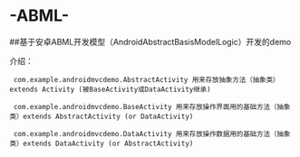 # -ABML-
##基于安卓ABML开发模型（AndroidAbstractBasisModelLogic）开发的demo

介绍：

```
 com.example.androidmvcdemo.AbstractActivity 用来存放抽象方法（抽象类）extends Activity (被BaseActivity或DataActivity继承)
```
```
 com.example.androidmvcdemo.BaseActivity 用来存放操作界面用的基础方法（抽象类）extends AbstractActivity (or DataActivity)   
```
```
 com.example.androidmvcdemo.DataActivity 用来存放操作数据用的基础方法（抽象类）extends DataActivity (or AbstractActivity)
```
